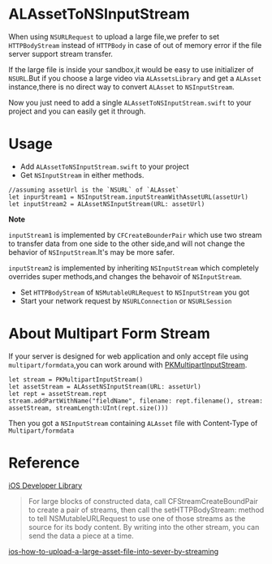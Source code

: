 # ALAssetToNSInputStream

When using `NSURLRequest` to upload a large file,we prefer to set `HTTPBodyStream` instead of `HTTPBody` in case of out of memory error if the file server support stream transfer.

If the large file is inside your sandbox,it would be easy to use initializer of `NSURL`.But if you choose a large video via `ALAssetsLibrary` and get a `ALAsset` instance,there is no direct way to convert `ALAsset` to `NSInputStream`.

Now you just need to add a single `ALAssetToNSInputStream.swift` to your project and you can easily get it through.

# Usage

* Add `ALAssetToNSInputStream.swift` to your project
* Get `NSInputStream` in either methods.
```
//assuming assetUrl is the `NSURL` of `ALAsset`
let inpurStream1 = NSInputStream.inputStreamWithAssetURL(assetUrl)
let inputStream2 = ALAssetNSInputStream(URL: assetUrl)
```
**Note**

`inputStream1` is implemented by `CFCreateBounderPair` which use two stream to transfer data from one side to the other side,and will not change the behavior of `NSInputStream`.It's may be more safer.

`inputStream2` is implemented by inheriting `NSInputStream` which completely overrides super methods,and changes the behavoir of `NSInputStream`.
* Set `HTTPBodyStream` of `NSMutableURLRequest` to `NSInputStream` you got
* Start your network request by `NSURLConnection` or `NSURLSession`

# About Multipart Form Stream
If your server is designed for web application and only accept file using `multipart/formdata`,you can work around with [PKMultipartInputStream](https://github.com/pyke369/PKMultipartInputStream).
```
let stream = PKMultipartInputStream()
let assetStream = ALAssetNSInputStream(URL: assetUrl)
let rept = assetStream.rept
stream.addPartWithName("fieldName", filename: rept.filename(), stream: assetStream, streamLength:UInt(rept.size()))
```
Then you got a `NSInputStream` containing `ALAsset` file with Content-Type of `Multipart/formdata`

# Reference
[iOS Developer Library](https://developer.apple.com/library/ios/documentation/NetworkingInternetWeb/Conceptual/NetworkingOverview/WorkingWithHTTPAndHTTPSRequests/WorkingWithHTTPAndHTTPSRequests.html)
> For large blocks of constructed data, call CFStreamCreateBoundPair to create a pair of streams, then call the setHTTPBodyStream: method to tell NSMutableURLRequest to use one of those streams as the source for its body content. By writing into the other stream, you can send the data a piece at a time.

[ios-how-to-upload-a-large-asset-file-into-sever-by-streaming](http://stackoverflow.com/questions/18348863/ios-how-to-upload-a-large-asset-file-into-sever-by-streaming)


